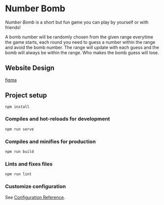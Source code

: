 # Number Bomb

*Number Bomb* is a short but fun game you can play by yourself or with friends!

A bomb number will be randomly chosen from the given range everytime the game starts, each round you need to guess a number within the range and avoid the bomb number. The range will update with each guess and the bomb will always be within the range. Who makes the bomb guess will lose. 

## Website Design
[figma](https://www.figma.com/file/XMNxOLgBoNQgPeEv62PtGp/Number-Bomb?node-id=0%3A1)

## Project setup
```
npm install
```

### Compiles and hot-reloads for development
```
npm run serve
```

### Compiles and minifies for production
```
npm run build
```

### Lints and fixes files
```
npm run lint
```

### Customize configuration
See [Configuration Reference](https://cli.vuejs.org/config/).
